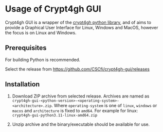 # Usage of Crypt4gh GUI

Crypt4gh GUI is a wrapper of the [crypt4gh python library](https://github.com/EGA-archive/crypt4gh), and of aims to provide a Graphical User Interface for Linux, Windows and MacOS, however the focus is on Linux and Windows.

## Prerequisites

For building Python is recommended.

Select the release from https://github.com/CSCfi/crypt4gh-gui/releases

## Installation

1. Download ZIP archive from selected release. Archives are named as `crypt4gh-gui-<python-version>-<operating-system>-<architecture>.zip`.
Where `operating-system` is one of `linux`, `windows` or `macos` and `architecture` is fixed to `amd64`. For example for linux: `crypt4gh-gui-python3.11-linux-amd64.zip`

2. Unzip archive and the binary/executable should be available for use.
